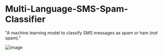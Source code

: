 # Multi-Language-SMS-Spam-Classifier
"A machine learning model to classify SMS messages as spam or ham (not spam)."

![image](https://github.com/user-attachments/assets/cfe3ab9b-df60-4dcc-bb05-c2e42e757dda)
